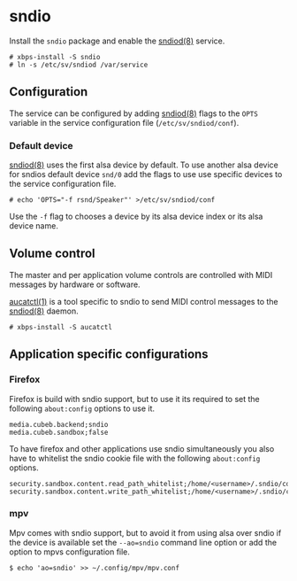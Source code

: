 # sndio

Install the `sndio` package and enable the
[sndiod(8)](https://man.voidlinux.org/sndiod.8) service.

```
# xbps-install -S sndio
# ln -s /etc/sv/sndiod /var/service
```

## Configuration

The service can be configured by adding
[sndiod(8)](https://man.voidlinux.org/sndiod.8) flags to the `OPTS` variable in
the service configuration file (`/etc/sv/sndiod/conf`).

### Default device

[sndiod(8)](https://man.voidlinux.org/sndiod.8) uses the first alsa device by
default. To use another alsa device for sndios default device `snd/0` add the
flags to use use specific devices to the service configuration file.

```
# echo 'OPTS="-f rsnd/Speaker"' >/etc/sv/sndiod/conf
```

Use the `-f` flag to chooses a device by its alsa device index or its alsa
device name.

## Volume control

The master and per application volume controls are controlled with MIDI messages
by hardware or software.

[aucatctl(1)](https://man.voidlinux.org/aucatctl.1) is a tool specific to sndio
to send MIDI control messages to the
[sndiod(8)](https://man.voidlinux.org/sndiod.8) daemon.

```
# xbps-install -S aucatctl
```

## Application specific configurations

### Firefox

Firefox is build with sndio support, but to use it its required to set the
following `about:config` options to use it.

```
media.cubeb.backend;sndio
media.cubeb.sandbox;false
```

To have firefox and other applications use sndio simultaneously you also have to
whitelist the sndio cookie file with the following `about:config` options.

```
security.sandbox.content.read_path_whitelist;/home/<username>/.sndio/cookie
security.sandbox.content.write_path_whitelist;/home/<username>/.sndio/cookie
```

### mpv

Mpv comes with sndio support, but to avoid it from using alsa over sndio if the
device is available set the `--ao=sndio` command line option or add the option
to mpvs configuration file.

```
$ echo 'ao=sndio' >> ~/.config/mpv/mpv.conf
```
